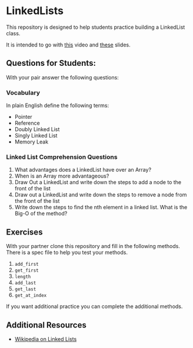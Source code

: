 # LinkedLists

This repository is designed to help students practice building a LinkedList class.

It is intended to go with [this](https://adaacademy.hosted.panopto.com/Panopto/Pages/Viewer.aspx?id=09826bc4-0af6-4f99-8688-a99100f1cddd) video and [these](https://drive.google.com/file/d/0B__DV26QHsH4TnUzdU4zWF85S1k/view?usp=sharing) slides.

## Questions for Students:

With your pair answer the following questions:

### Vocabulary

In plain English define the following terms:

* Pointer
* Reference
* Doubly Linked List
* Singly Linked List
* Memory Leak

### Linked List Comprehension Questions

1.  What advantages does a LinkedList have over an Array?
2.  When is an Array more advantageous?
3.  Draw Out a LinkedList and write down the steps to add a node to the front of the list
4.  Draw out a LinkedList and write down the steps to remove a node from the front of the list
5.  Write down the steps to find the nth element in a linked list.  What is the Big-O of the method?

## Exercises

With your partner clone this repository and fill in the following methods.  There is a spec file to help you test your methods.

1.  `add_first`
2.  `get_first`
3.  `length`
4.  `add_last`
5.  `get_last`
6.  `get_at_index`

If you want additional practice you can complete the additional methods.

## Additional Resources
- [Wikipedia on Linked Lists](https://en.wikipedia.org/wiki/Linked_list)
